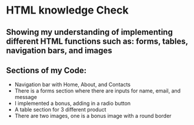 # HTML knowledge Check 
## Showing my understanding of implementing different HTML functions such as: forms, tables, navigation bars, and images
## Sections of my Code: 
* Navigation bar with Home, About, and Contacts
* There is a forms section where there are inputs for name, email, and message
* I implemented a bonus, adding in a radio button
* A table section for 3 different product
* There are two images, one is a bonus image with a round border
  
